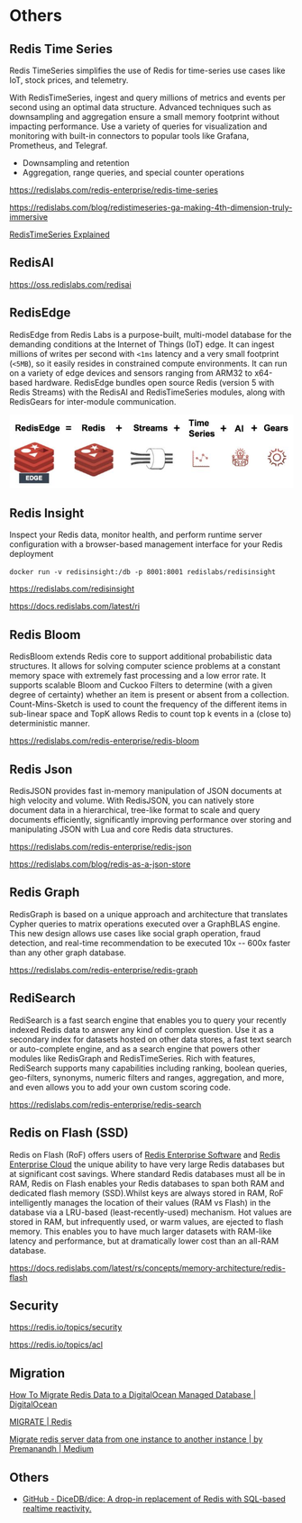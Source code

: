 # Others

## Redis Time Series

Redis TimeSeries simplifies the use of Redis for time-series use cases like IoT, stock prices, and telemetry.

With RedisTimeSeries, ingest and query millions of metrics and events per second using an optimal data structure. Advanced techniques such as downsampling and aggregation ensure a small memory footprint without impacting performance. Use a variety of queries for visualization and monitoring with built-in connectors to popular tools like Grafana, Prometheus, and Telegraf.

- Downsampling and retention
- Aggregation, range queries, and special counter operations

https://redislabs.com/redis-enterprise/redis-time-series

https://redislabs.com/blog/redistimeseries-ga-making-4th-dimension-truly-immersive

[RedisTimeSeries Explained](https://www.youtube.com/watch?v=SzcpwtLRgyk)

## RedisAI

https://oss.redislabs.com/redisai

## RedisEdge

RedisEdge from Redis Labs is a purpose-built, multi-model database for the demanding conditions at the Internet of Things (IoT) edge. It can ingest millions of writes per second with `<1ms` latency and a very small footprint (`<5MB`), so it easily resides in constrained compute environments. It can run on a variety of edge devices and sensors ranging from ARM32 to x64-based hardware. RedisEdge bundles open source Redis (version 5 with Redis Streams) with the RedisAI and RedisTimeSeries modules, along with RedisGears for inter-module communication.

![image](../../../media/Redis_Others-image1.jpg)

## Redis Insight

Inspect your Redis data, monitor health, and perform runtime server configuration with a browser-based management interface for your Redis deployment

`docker run -v redisinsight:/db -p 8001:8001 redislabs/redisinsight`

https://redislabs.com/redisinsight

https://docs.redislabs.com/latest/ri

## Redis Bloom

RedisBloom extends Redis core to support additional probabilistic data structures. It allows for solving computer science problems at a constant memory space with extremely fast processing and a low error rate. It supports scalable Bloom and Cuckoo Filters to determine (with a given degree of certainty) whether an item is present or absent from a collection. Count-Mins-Sketch is used to count the frequency of the different items in sub-linear space and TopK allows Redis to count top k events in a (close to) deterministic manner.

https://redislabs.com/redis-enterprise/redis-bloom

## Redis Json

RedisJSON provides fast in-memory manipulation of JSON documents at high velocity and volume. With RedisJSON, you can natively store document data in a hierarchical, tree-like format to scale and query documents efficiently, significantly improving performance over storing and manipulating JSON with Lua and core Redis data structures.

https://redislabs.com/redis-enterprise/redis-json

https://redislabs.com/blog/redis-as-a-json-store

## Redis Graph

RedisGraph is based on a unique approach and architecture that translates Cypher queries to matrix operations executed over a GraphBLAS engine. This new design allows use cases like social graph operation, fraud detection, and real-time recommendation to be executed 10x -- 600x faster than any other graph database.

https://redislabs.com/redis-enterprise/redis-graph

## RediSearch

RediSearch is a fast search engine that enables you to query your recently indexed Redis data to answer any kind of complex question. Use it as a secondary index for datasets hosted on other data stores, a fast text search or auto-complete engine, and as a search engine that powers other modules like RedisGraph and RedisTimeSeries.
Rich with features, RediSearch supports many capabilities including ranking, boolean queries, geo-filters, synonyms, numeric filters and ranges, aggregation, and more, and even allows you to add your own custom scoring code.

https://redislabs.com/redis-enterprise/redis-search

## Redis on Flash (SSD)

Redis on Flash (RoF) offers users of [Redis Enterprise Software](https://docs.redislabs.com/latest/rs/) and [Redis Enterprise Cloud](https://redislabs.com/redis-enterprise-cloud/) the unique ability to have very large Redis databases but at significant cost savings. Where standard Redis databases must all be in RAM, Redis on Flash enables your Redis databases to span both RAM and dedicated flash memory (SSD).Whilst keys are always stored in RAM, RoF intelligently manages the location of their values (RAM vs Flash) in the database via a LRU-based (least-recently-used) mechanism. Hot values are stored in RAM, but infrequently used, or warm values, are ejected to flash memory. This enables you to have much larger datasets with RAM-like latency and performance, but at dramatically lower cost than an all-RAM database.

https://docs.redislabs.com/latest/rs/concepts/memory-architecture/redis-flash

## Security

https://redis.io/topics/security

https://redis.io/topics/acl

## Migration

[How To Migrate Redis Data to a DigitalOcean Managed Database | DigitalOcean](https://www.digitalocean.com/community/tutorials/how-to-migrate-redis-data-to-a-digitalocean-managed-database)

[MIGRATE | Redis](https://redis.io/commands/migrate/)

[Migrate redis server data from one instance to another instance | by Premanandh | Medium](https://premanandh-s.medium.com/migrate-standalone-redis-server-data-from-one-instance-to-another-instance-c60d79eeca0f)

## Others

- [GitHub - DiceDB/dice: A drop-in replacement of Redis with SQL-based realtime reactivity.](https://github.com/dicedb/dice)
